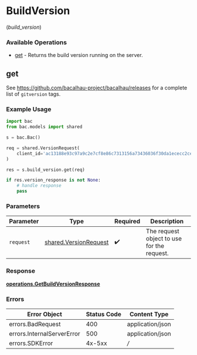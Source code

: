 # BuildVersion
(*build_version*)

### Available Operations

* [get](#get) - Returns the build version running on the server.

## get

See https://github.com/bacalhau-project/bacalhau/releases for a complete list of `gitversion` tags.

### Example Usage

```python
import bac
from bac.models import shared

s = bac.Bac()

req = shared.VersionRequest(
    client_id='ac13188e93c97a9c2e7cf8e86c7313156a73436036f30da1ececc2ce79f9ea51',
)

res = s.build_version.get(req)

if res.version_response is not None:
    # handle response
    pass
```

### Parameters

| Parameter                                                      | Type                                                           | Required                                                       | Description                                                    |
| -------------------------------------------------------------- | -------------------------------------------------------------- | -------------------------------------------------------------- | -------------------------------------------------------------- |
| `request`                                                      | [shared.VersionRequest](../../models/shared/versionrequest.md) | :heavy_check_mark:                                             | The request object to use for the request.                     |


### Response

**[operations.GetBuildVersionResponse](../../models/operations/getbuildversionresponse.md)**
### Errors

| Error Object               | Status Code                | Content Type               |
| -------------------------- | -------------------------- | -------------------------- |
| errors.BadRequest          | 400                        | application/json           |
| errors.InternalServerError | 500                        | application/json           |
| errors.SDKError            | 4x-5xx                     | */*                        |
